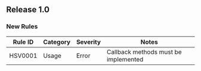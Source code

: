 ## Release 1.0

### New Rules

| Rule ID | Category | Severity | Notes                                |
|---------|----------|----------|--------------------------------------|
| HSV0001 | Usage    | Error    | Callback methods must be implemented |